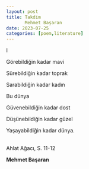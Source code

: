 ```yaml
---
layout: post
title: Takdim
       Mehmet Başaran
date: 2023-07-25
categories: [poem,literature]
---
```


I <br>

Görebildiğin kadar mavi<br>

Sürebildiğin kadar toprak<br>

Sarabildiğin kadar kadın<br>

Bu dünya<br>

Güvenebildiğin kadar dost<br>

Düşünebildiğin kadar güzel<br>

Yaşayabildiğin kadar dünya.<br>

<br>
Ahlat Ağacı, S. 11-12<br>

<b>Mehmet Başaran</b>
